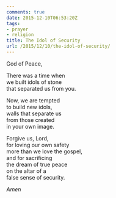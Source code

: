 ```yaml
---
comments: true
date: 2015-12-10T06:53:20Z
tags:
- prayer
- religion
title: The Idol of Security
url: /2015/12/10/the-idol-of-security/
---
```


God of Peace,

There was a time when  
we built idols of stone  
that separated us from you.

Now, we are tempted  
to build new idols,  
walls that separate us  
from those created  
in your own image.

Forgive us, Lord,  
for loving our own safety  
more than we love the gospel,  
and for sacrificing  
the dream of true peace  
on the altar of a  
false sense of security.

*Amen*
